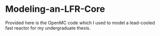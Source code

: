 # Modeling-an-LFR-Core
Provided here is the OpenMC code which I used to model a lead-cooled fast reactor for my undergraduate thesis.
